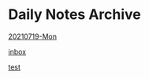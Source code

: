# Daily Notes Archive
[20210719-Mon](/journal/20210719-Mon.md)

[inbox](../inbox.md)

[test](test.md)

